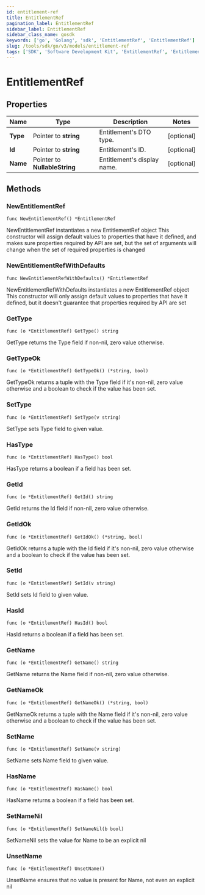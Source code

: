 ```yaml
---
id: entitlement-ref
title: EntitlementRef
pagination_label: EntitlementRef
sidebar_label: EntitlementRef
sidebar_class_name: gosdk
keywords: ['go', 'Golang', 'sdk', 'EntitlementRef', 'EntitlementRef'] 
slug: /tools/sdk/go/v3/models/entitlement-ref
tags: ['SDK', 'Software Development Kit', 'EntitlementRef', 'EntitlementRef']
---
```


# EntitlementRef

## Properties

Name | Type | Description | Notes
------------ | ------------- | ------------- | -------------
**Type** | Pointer to **string** | Entitlement's DTO type. | [optional] 
**Id** | Pointer to **string** | Entitlement's ID. | [optional] 
**Name** | Pointer to **NullableString** | Entitlement's display name. | [optional] 

## Methods

### NewEntitlementRef

`func NewEntitlementRef() *EntitlementRef`

NewEntitlementRef instantiates a new EntitlementRef object
This constructor will assign default values to properties that have it defined,
and makes sure properties required by API are set, but the set of arguments
will change when the set of required properties is changed

### NewEntitlementRefWithDefaults

`func NewEntitlementRefWithDefaults() *EntitlementRef`

NewEntitlementRefWithDefaults instantiates a new EntitlementRef object
This constructor will only assign default values to properties that have it defined,
but it doesn't guarantee that properties required by API are set

### GetType

`func (o *EntitlementRef) GetType() string`

GetType returns the Type field if non-nil, zero value otherwise.

### GetTypeOk

`func (o *EntitlementRef) GetTypeOk() (*string, bool)`

GetTypeOk returns a tuple with the Type field if it's non-nil, zero value otherwise
and a boolean to check if the value has been set.

### SetType

`func (o *EntitlementRef) SetType(v string)`

SetType sets Type field to given value.

### HasType

`func (o *EntitlementRef) HasType() bool`

HasType returns a boolean if a field has been set.

### GetId

`func (o *EntitlementRef) GetId() string`

GetId returns the Id field if non-nil, zero value otherwise.

### GetIdOk

`func (o *EntitlementRef) GetIdOk() (*string, bool)`

GetIdOk returns a tuple with the Id field if it's non-nil, zero value otherwise
and a boolean to check if the value has been set.

### SetId

`func (o *EntitlementRef) SetId(v string)`

SetId sets Id field to given value.

### HasId

`func (o *EntitlementRef) HasId() bool`

HasId returns a boolean if a field has been set.

### GetName

`func (o *EntitlementRef) GetName() string`

GetName returns the Name field if non-nil, zero value otherwise.

### GetNameOk

`func (o *EntitlementRef) GetNameOk() (*string, bool)`

GetNameOk returns a tuple with the Name field if it's non-nil, zero value otherwise
and a boolean to check if the value has been set.

### SetName

`func (o *EntitlementRef) SetName(v string)`

SetName sets Name field to given value.

### HasName

`func (o *EntitlementRef) HasName() bool`

HasName returns a boolean if a field has been set.

### SetNameNil

`func (o *EntitlementRef) SetNameNil(b bool)`

 SetNameNil sets the value for Name to be an explicit nil

### UnsetName
`func (o *EntitlementRef) UnsetName()`

UnsetName ensures that no value is present for Name, not even an explicit nil

